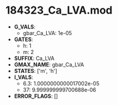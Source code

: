 # 184323_Ca_LVA.mod

- **G_VALS**:
  - gbar_Ca_LVA: 1e-05
- **GATES**:
  - h: 1
  - m: 2
- **SUFFIX**: Ca_LVA
- **GMAX_NAME**: gbar_Ca_LVA
- **STATES**: ['m', 'h']
- **I_VALS**:
  - 6.3: 1.0000000000017002e-05
  - 37: 9.999999999700688e-06
- **ERROR_FLAGS**: []
